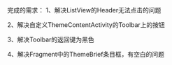 完成的需求：
1、解决ListView的Header无法点击的问题

2、解决自定义ThemeContentActivity的Toolbar上的按钮

3、解决Toolbar的返回键为黑色

4、解决Fragment中的ThemeBrief条目框，有空白的问题
